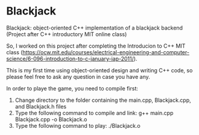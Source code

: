 # Blackjack
Blackjack: object-oriented C++ implementation of a blackjack backend (Project after C++ introductory MIT online class)

So, I worked on this project after completing the Introducion to C++ MIT class (https://ocw.mit.edu/courses/electrical-engineering-and-computer-science/6-096-introduction-to-c-january-iap-2011/).

This is my first time using object-oriented design and writing C++ code, so please feel free to ask any question in case you have any.


In order to playe the game, you need to compile first:
1) Change directory to the folder containing the main.cpp, Blackjack.cpp, and Blackjack.h files
2) Type the following command to compile and link: g++ main.cpp Blackjack.cpp -o Blackjack.o
3) Type the following command to play: ./Blackjack.o
